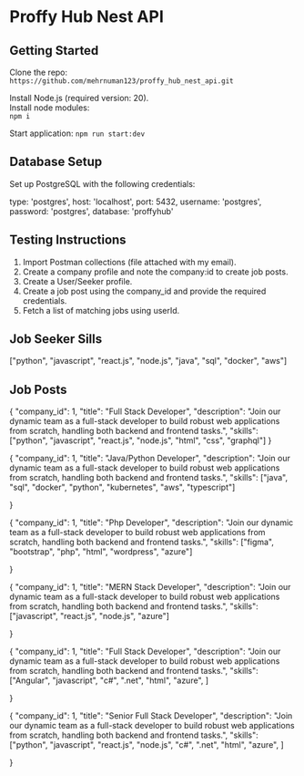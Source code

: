 # Proffy Hub Nest API

## Getting Started

Clone the repo:  
`https://github.com/mehrnuman123/proffy_hub_nest_api.git`

Install Node.js (required version: 20).  
Install node modules:  
`npm i`

Start application:
`npm run start:dev`

## Database Setup

Set up PostgreSQL with the following credentials:

type: 'postgres',
host: 'localhost',
port: 5432,
username: 'postgres',
password: 'postgres',
database: 'proffyhub'

## Testing Instructions

1. Import Postman collections (file attached with my email).
2. Create a company profile and note the company:id to create job posts.
3. Create a User/Seeker profile.
4. Create a job post using the company_id and provide the required credentials.
5. Fetch a list of matching jobs using userId.

## Job Seeker Sills

["python", "javascript", "react.js", "node.js", "java", "sql", "docker", "aws"]

## Job Posts

{
  "company_id": 1,
  "title": "Full Stack Developer",
  "description": "Join our dynamic team as a full-stack developer to build robust web applications from scratch, handling both backend and frontend tasks.",
  "skills": ["python", "javascript", "react.js", "node.js", "html", "css", "graphql"]
}


{
  "company_id": 1,
  "title": "Java/Python Developer",
  "description": "Join our dynamic team as a full-stack developer to build robust web applications from scratch, handling both backend and frontend tasks.",
  "skills": ["java", "sql", "docker", "python", "kubernetes", "aws", "typescript"]

}

{
  "company_id": 1,
  "title": "Php Developer",
  "description": "Join our dynamic team as a full-stack developer to build robust web applications from scratch, handling both backend and frontend tasks.",
  "skills": ["figma", "bootstrap", "php", "html", "wordpress", "azure"]

}

{
  "company_id": 1,
  "title": "MERN Stack Developer",
  "description": "Join our dynamic team as a full-stack developer to build robust web applications from scratch, handling both backend and frontend tasks.",
  "skills": ["javascript", "react.js", "node.js", "azure"]

}

{
  "company_id": 1,
  "title": "Full Stack Developer",
  "description": "Join our dynamic team as a full-stack developer to build robust web applications from scratch, handling both backend and frontend tasks.",
  "skills": ["Angular", "javascript", "c#", ".net", "html", "azure", ]

}

{
  "company_id": 1,
  "title": "Senior Full Stack Developer",
  "description": "Join our dynamic team as a full-stack developer to build robust web applications from scratch, handling both backend and frontend tasks.",
  "skills": ["python", "javascript", "react.js", "node.js", "c#", ".net", "html", "azure", ]

}

